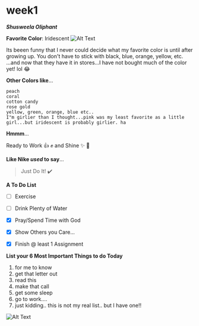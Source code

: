 # week1

***Shusweela Oliphant***

**Favorite Color**: Iridescent
![Alt Text](https://i5.walmartimages.com/asr/e2a2f034-e5e1-4373-b2fd-bf15f9cb2a6b_1.9e4caaf41e750c151e4c86232880dc4f.jpeg?odnWidth=612&odnHeight=612&odnBg=ffffff)

Its beeen funny that I never could decide what my favorite color is until after growing up.  You don't have to stick with black, blue, orange, yellow, etc. ...and now that they have it in stores...I have not bought much of the color yet! lol :joy:


**Other Colors like**...
```
peach
coral
cotton candy
rose gold
yellow, green, orange, blue etc..
I"m girlier than I thought...pink was my least favorite as a little girl...but iridescent is probably girlier. ha
```

**Hmmm**...

Ready to Work :thumbsup: :fist: and Shine :sparkles: :sparkling_heart: 



**Like Nike *used* to say**...
>Just Do It!  :heavy_check_mark:


**A To Do List**
- [ ] Exercise
- [ ] Drink Plenty of Water
- [X] Pray/Spend Time with God
- [X] Show Others you Care...
- [X] Finish @ least 1 Assignment


**List your 6 Most Important Things to do Today**
1. for me to know
2. get that letter out
3. read this
4. make that call
5. get some sleep
6. go to work....
7. just kidding.. this is not my real list.. but I have one!!

![Alt Text](https://encrypted-tbn0.gstatic.com/images?q=tbn%3AANd9GcSY3UOZI1fEz-FjVLLE-UiYZ1IyDUVx8CgwOA&usqp=CAU)